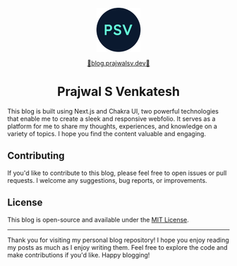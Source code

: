 <p align="center">
  <img width='100' height='100' src="public/android-chrome-192x192.png" />
  <p align="center">
  <a href="https://blog.prajwalsv.dev" target="_blank">
   🔹blog.prajwalsv.dev🔹
  </a>
</p>
  <h1 align="center">Prajwal S Venkatesh</h1>
</p>

This blog is built using Next.js and Chakra UI, two powerful technologies that enable me to create a sleek and responsive webfolio. It serves as a platform for me to share my thoughts, experiences, and knowledge on a variety of topics. I hope you find the content valuable and engaging.

## Contributing

If you'd like to contribute to this blog, please feel free to open issues or pull requests. I welcome any suggestions, bug reports, or improvements.

## License

This blog is open-source and available under the [MIT License](LICENSE).

---

Thank you for visiting my personal blog repository! I hope you enjoy reading my posts as much as I enjoy writing them. Feel free to explore the code and make contributions if you'd like. Happy blogging!
